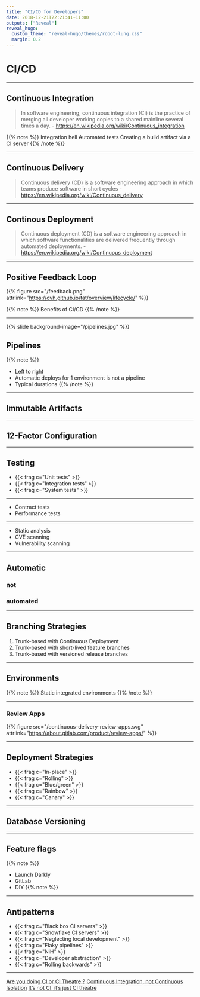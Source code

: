```yaml
---
title: "CI/CD for Developers"
date: 2018-12-21T22:21:41+11:00
outputs: ["Reveal"]
reveal_hugo:
  custom_theme: "reveal-hugo/themes/robot-lung.css"
  margin: 0.2
---
```


# CI/CD

---

## Continuous Integration

> In software engineering, continuous integration (CI) is the practice of merging all developer working copies to a shared mainline several times a day. - https://en.wikipedia.org/wiki/Continuous_integration

{{% note %}}
Integration hell
Automated tests
Creating a build artifact via a CI server
{{% /note %}}

---

## Continuous Delivery

> Continuous delivery (CD) is a software engineering approach in which teams produce software in short cycles - https://en.wikipedia.org/wiki/Continuous_delivery

---

## Continous Deployment

> Continuous deployment (CD) is a software engineering approach in which software functionalities are delivered frequently through automated deployments. - https://en.wikipedia.org/wiki/Continuous_deployment

---

## Positive Feedback Loop

{{% figure src="/feedback.png" attrlink="https://ovh.github.io/tat/overview/lifecycle/" %}}

{{% note %}}
Benefits of CI/CD
{{% /note %}}

---

{{% slide background-image="/pipelines.jpg" %}}

## Pipelines

{{% note %}}
  * Left to right
  * Automatic deploys for 1 environment is not a pipeline
  * Typical durations
{{% /note %}}

---

## Immutable Artifacts

---

## 12-Factor Configuration

---

## Testing

  * {{< frag c="Unit tests" >}}
  * {{< frag c="Integration tests" >}}
  * {{< frag c="System tests" >}}

---

  * Contract tests
  * Performance tests

---

  * Static analysis
  * CVE scanning
  * Vulnerability scanning

---

## Automatic

### not

### automated

---

## Branching Strategies

  1. Trunk-based with Continuous Deployment
  2. Trunk-based with short-lived feature branches
  3. Trunk-based with versioned release branches

---

## Environments

{{% note %}}
Static integrated environments
{{% /note %}}

---

### Review Apps

{{% figure src="/continuous-delivery-review-apps.svg" attrlink="https://about.gitlab.com/product/review-apps/" %}}

---

## Deployment Strategies

  * {{< frag c="In-place" >}}
  * {{< frag c="Rolling" >}}
  * {{< frag c="Blue/green" >}}
  * {{< frag c="Rainbow" >}}
  * {{< frag c="Canary" >}}

---

## Database Versioning

---

## Feature flags

{{% note %}}
  * Launch Darkly
  * GitLab
  * DIY
{{% note %}}

---

## Antipatterns

  * {{< frag c="Black box CI servers" >}}
  * {{< frag c="Snowflake CI servers" >}}
  * {{< frag c="Neglecting local development" >}}
  * {{< frag c="Flaky pipelines" >}}
  * {{< frag c="NiH" >}}
  * {{< frag c="Developer abstraction" >}}
  * {{< frag c="Rolling backwards" >}}

---

[Are you doing CI or CI Theatre ?](http://www.multunus.com/blog/2017/05/ci-theatre/)
[Continuous Integration, not Continuous Isolation](https://damianbrady.com.au/2017/07/12/continuous-integration-not-continuous-isolation/)
[It’s not CI, it’s just CI theatre](https://www.gocd.org/2017/05/16/its-not-CI-its-CI-theatre.html)
